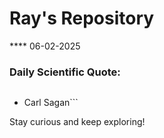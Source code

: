 # Ray's Repository

**** 06-02-2025

### Daily Scientific Quote:
> ```Science is a way of thinking much more than it is a body of knowledge.
- Carl Sagan```

Stay curious and keep exploring!
